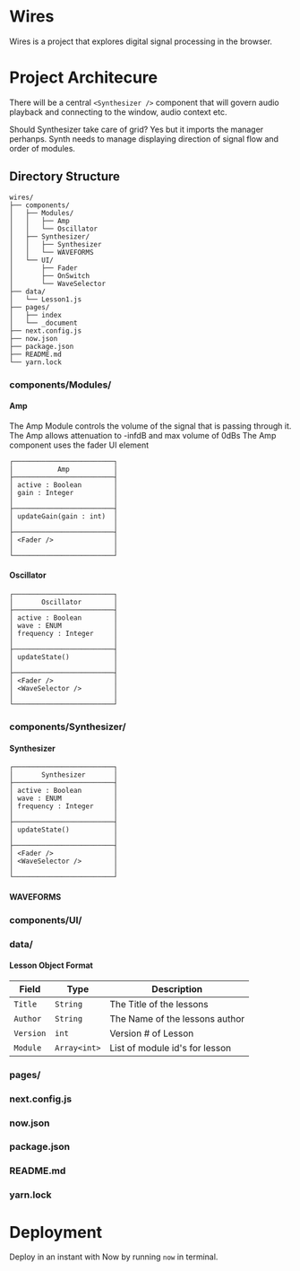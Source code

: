 # Wires
Wires is a project that explores digital signal processing in the browser.


# Project Architecure
There will be a central ```<Synthesizer />``` component that will govern 
audio playback and connecting to the window, audio context etc.

Should Synthesizer take care of grid? Yes but it imports the manager perhanps.
Synth needs to manage displaying direction of signal flow and order of modules.

## Directory Structure
```
wires/
├── components/
│   ├── Modules/
│   │   ├── Amp
│   │   └── Oscillator
│   ├── Synthesizer/
│   │   ├── Synthesizer
│   │   └── WAVEFORMS
│   └── UI/
│       ├── Fader
│       ├── OnSwitch
│       └── WaveSelector
├── data/
│   └── Lesson1.js
├── pages/
│   ├── index
│   └── _document
├── next.config.js
├── now.json
├── package.json
├── README.md
└── yarn.lock
```
### components/Modules/
#### Amp
The Amp Module controls the volume of the signal that is passing through it. 
The Amp allows attenuation to -infdB and max volume of 0dBs
The Amp component uses the fader UI element

```
┌─────────────────────────┐
│           Amp           │
├─────────────────────────┤
│ active : Boolean        │
│ gain : Integer          │
│                         │
├─────────────────────────┤
│ updateGain(gain : int)  │
│                         │
├─────────────────────────┤
│ <Fader />               │
│                         │
└─────────────────────────┘
```
#### Oscillator
```
┌─────────────────────────┐
│       Oscillator        │
├─────────────────────────┤
│ active : Boolean        │
│ wave : ENUM             │
│ frequency : Integer     │
│                         │
├─────────────────────────┤
│ updateState()           │
│                         │
├─────────────────────────┤
│ <Fader />               │
│ <WaveSelector />        │
│                         │
└─────────────────────────┘
```
### components/Synthesizer/
#### Synthesizer
```
┌─────────────────────────┐
│       Synthesizer       │
├─────────────────────────┤
│ active : Boolean        │
│ wave : ENUM             │
│ frequency : Integer     │
│                         │
├─────────────────────────┤
│ updateState()           │
│                         │
├─────────────────────────┤
│ <Fader />               │
│ <WaveSelector />        │
│                         │
└─────────────────────────┘
```
#### WAVEFORMS

### components/UI/
### data/
#### Lesson Object Format
| Field       | Type         | Description              |
| ----------- | ------------ | -------------------------|
| ```Title``` | ```String``` | The Title of the lessons |
| ```Author```| ```String``` | The Name of the lessons author |
| ```Version```| ```int``` | Version # of Lesson |
| ```Module```| ```Array<int>``` | List of module id's for lesson |

### pages/
### next.config.js
### now.json
### package.json
### README.md
### yarn.lock

# Deployment
Deploy in an instant with Now by running ```now``` in terminal.

